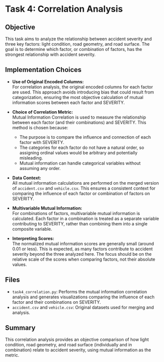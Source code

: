 # Task 4: Correlation Analysis

## Objective

This task aims to analyze the relationship between accident severity and three key factors: light condition, road geometry, and road surface. The goal is to determine which factor, or combination of factors, has the strongest relationship with accident severity.

## Implementation Choices

- **Use of Original Encoded Columns:**  
  For correlation analysis, the original encoded columns for each factor are used. This approach avoids introducing bias that could result from categorization, ensuring the most objective calculation of mutual information scores between each factor and SEVERITY.

- **Choice of Correlation Metric:**  
  Mutual Information Correlation is used to measure the relationship between each factor (and their combinations) and SEVERITY. This method is chosen because:
  - The purpose is to compare the influence and connection of each factor with SEVERITY.
  - The categories for each factor do not have a natural order, so assigning ordinal values would be arbitrary and potentially misleading.
  - Mutual information can handle categorical variables without assuming any order.

- **Data Context:**  
  All mutual information calculations are performed on the merged version of `accident.csv` and `vehicle.csv`. This ensures a consistent context for comparing the influence of each factor or combination of factors on SEVERITY.

- **Multivariable Mutual Information:**  
  For combinations of factors, multivariable mutual information is calculated. Each factor in a combination is treated as a separate variable contributing to SEVERITY, rather than combining them into a single composite variable.

- **Interpreting Scores:**  
  The normalized mutual information scores are generally small (around 0.01 or less). This is expected, as many factors contribute to accident severity beyond the three analyzed here. The focus should be on the relative scale of the scores when comparing factors, not their absolute values.

## Files

- `task4_correlation.py`: Performs the mutual information correlation analysis and generates visualizations comparing the influence of each factor and their combinations on SEVERITY.
- `accident.csv` and `vehicle.csv`: Original datasets used for merging and analysis.

## Summary

This correlation analysis provides an objective comparison of how light condition, road geometry, and road surface (individually and in combination) relate to accident severity, using mutual information as the metric.
